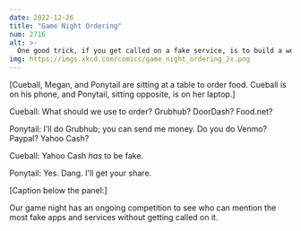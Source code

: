 ```yaml
---
date: 2022-12-26
title: "Game Night Ordering"
num: 2716
alt: >-
  One good trick, if you get called on a fake service, is to build a working version of it and mention it again the next week.
img: https://imgs.xkcd.com/comics/game_night_ordering_2x.png
---
```

[Cueball, Megan, and Ponytail are sitting at a table to order food. Cueball is on his phone, and Ponytail, sitting opposite, is on her laptop.]

Cueball: What should we use to order? Grubhub? DoorDash? Food.net?

Ponytail: I'll do Grubhub; you can send me money. Do you do Venmo? Paypal? Yahoo Cash?

Cueball: Yahoo Cash *has* to be fake.

Ponytail: Yes. Dang. I'll get your share.

[Caption below the panel:]

Our game night has an ongoing competition to see who can mention the most fake apps and services without getting called on it.